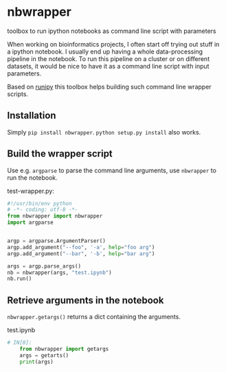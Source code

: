 # nbwrapper
toolbox to run ipython notebooks as command line script with parameters

When working on bioinformatics projects, I often start off trying out stuff in a ipython notebook.
I usually end up having a whole data-processing pipeline in the notebook. To run this pipeline on a cluster or on different datasets, it would be nice to have it as a command line script with input parameters. 

Based on [runipy](https://github.com/paulgb/runipy) this toolbox helps building such command line wrapper scripts. 

## Installation
Simply `pip install nbwrapper`. 
`python setup.py install` also works. 

## Build the wrapper script
Use e.g. `argparse` to parse the command line arguments, use `nbwrapper` to run the notebook. 

test-wrapper.py: 
```python
#!/usr/bin/env python
# -*- coding: utf-8 -*-
from nbwrapper import nbwrapper
import argparse


argp = argparse.ArgumentParser()
argp.add_argument("--foo", '-a', help="foo arg")
argp.add_argument("--bar", '-b', help="bar arg")

args = argp.parse_args()
nb = nbwrapper(args, "test.ipynb")
nb.run()
```

## Retrieve arguments in the notebook
`nbwrapper.getargs()` returns a dict containing the arguments. 

test.ipynb
```python
# IN[0]:
    from nbwrapper import getargs
    args = getarts()
    print(args)
```



